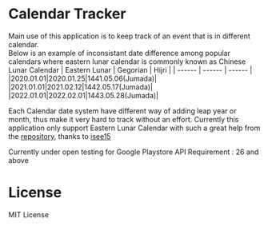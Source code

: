 # Calendar Tracker

Main use of this application is to keep track of an event that is in different calendar.<br />
Below is an example of inconsistant date difference among popular calendars where eastern lunar calendar is commonly known as Chinese Lunar Calendar
| Eastern Lunar | Gegorian | Hijri |
| ------ | ------ | ------ |
|2020.01.01|2020.01.25|1441.05.06(Jumada)|
|2021.01.01|2021.02.12|1442.05.17(Jumada)|
|2022.01.01|2022.02.01|1443.05.28(Jumada)|

Each Calendar date system have different way of adding leap year or month, thus make it very hard to track without an effort.
Currently this application only support Eastern Lunar Calendar with such a great help from the [repository](https://github.com/isee15/Lunar-Solar-Calendar-Converter), thanks to [isee15](https://github.com/isee15)

Currently under open testing for Google Playstore
API Requirement : 26 and above

# License
MIT License
